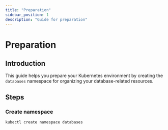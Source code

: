 ```yaml
---
title: "Preparation"
sidebar_position: 1
description: "Guide for preparation"
---
```

# Preparation
## Introduction
This guide helps you prepare your Kubernetes environment by creating the `databases` namespace for organizing your database-related resources.
## Steps
### Create namespace
```bash
kubectl create namespace databases
```